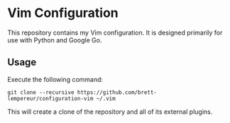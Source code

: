 # Vim Configuration

This repository contains my Vim configuration.  It is designed primarily for use with
Python and Google Go.

## Usage

Execute the following command:

    git clone --recursive https://github.com/brett-lempereur/configuration-vim ~/.vim

This will create a clone of the repository and all of its external plugins.

